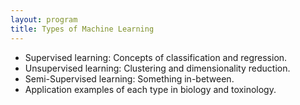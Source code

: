 ```yaml
---
layout: program
title: Types of Machine Learning
---
```


- Supervised learning: Concepts of classification and regression.
- Unsupervised learning: Clustering and dimensionality reduction.
- Semi-Supervised learning: Something in-between.
- Application examples of each type in biology and toxinology.
